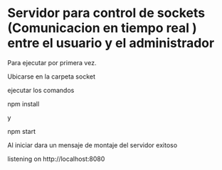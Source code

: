 # Servidor para control de sockets (Comunicacion en tiempo real ) entre el usuario y el administrador


Para ejecutar por primera vez. 

Ubicarse en la carpeta socket

ejecutar los comandos 

npm install 

y 

npm start

Al iniciar dara un mensaje de montaje del servidor exitoso

listening on http://localhost:8080

